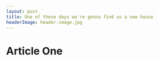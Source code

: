 ```yaml
---
layout: post
title: One of these days we're gonna find us a new house
headerImage: header-image.jpg
---
```


# Article One